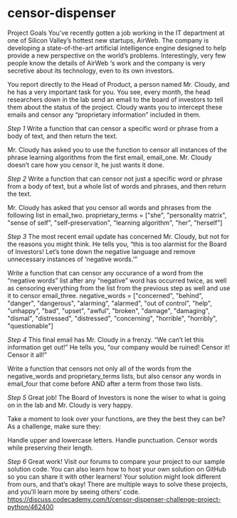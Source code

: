 # censor-dispenser
Project Goals
You’ve recently gotten a job working in the IT department at one of Silicon Valley’s hottest new startups, AirWeb. The company is developing a state-of-the-art artificial intelligence engine designed to help provide a new perspective on the world’s problems. Interestingly, very few people know the details of AirWeb ‘s work and the company is very secretive about its technology, even to its own investors.

You report directly to the Head of Product, a person named Mr. Cloudy, and he has a very important task for you. You see, every month, the head researchers down in the lab send an email to the board of investors to tell them about the status of the project. Cloudy wants you to intercept these emails and censor any “proprietary information” included in them.

*Step 1*
Write a function that can censor a specific word or phrase from a body of text, and then return the text.

Mr. Cloudy has asked you to use the function to censor all instances of the phrase learning algorithms from the first email, email_one. Mr. Cloudy doesn’t care how you censor it, he just wants it done.

*Step 2*
Write a function that can censor not just a specific word or phrase from a body of text, but a whole list of words and phrases, and then return the text.

Mr. Cloudy has asked that you censor all words and phrases from the following list in email_two.
proprietary_terms = ["she", "personality matrix", "sense of self", "self-preservation", "learning algorithm", "her", "herself"]

*Step 3*
The most recent email update has concerned Mr. Cloudy, but not for the reasons you might think. He tells you, “this is too alarmist for the Board of Investors! Let’s tone down the negative language and remove unnecessary instances of ‘negative words.’”

Write a function that can censor any occurance of a word from the “negative words” list after any “negative” word has occurred twice, as well as censoring everything from the list from the previous step as well and use it to censor email_three.
negative_words = ["concerned", "behind", "danger", "dangerous", "alarming", "alarmed", "out of control", "help", "unhappy", "bad", "upset", "awful", "broken", "damage", "damaging", "dismal", "distressed", "distressed", "concerning", "horrible", "horribly", "questionable"]

*Step 4*
This final email has Mr. Cloudy in a frenzy. “We can’t let this information get out!” He tells you, “our company would be ruined! Censor it! Censor it all!”

Write a function that censors not only all of the words from the negative_words and proprietary_terms lists, but also censor any words in email_four that come before AND after a term from those two lists.

*Step 5*
Great job! The Board of Investors is none the wiser to what is going on in the lab and Mr. Cloudy is very happy.

Take a moment to look over your functions, are they the best they can be? As a challenge, make sure they:

Handle upper and lowercase letters.
Handle punctuation.
Censor words while preserving their length.

*Step 6*
Great work! Visit our forums to compare your project to our sample solution code. You can also learn how to host your own solution on GitHub so you can share it with other learners! Your solution might look different from ours, and that’s okay! There are multiple ways to solve these projects, and you’ll learn more by seeing others’ code.
https://discuss.codecademy.com/t/censor-dispenser-challenge-project-python/462400

